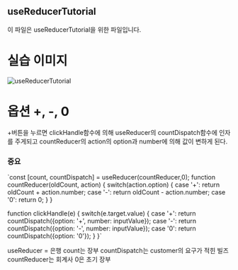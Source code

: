 ## useReducerTutorial
이 파일은 useReducerTutorial을 위한 파일입니다.

# 실습 이미지
![useReducerTutorial](https://github.com/Nulljy/react/assets/74478749/7b79b97d-e456-4f3d-8e19-68124b8fb9fe)

# 옵션 +, -, 0
+버튼을 누르면 clickHandle함수에 의해 useReducer의 countDispatch함수에 인자를 주게되고 countReducer의 action의 option과 number에 의해 값이 변하게 된다.

### 중요
`const [count, countDispatch] = useReducer(countReducer,0);
function countReducer(oldCount, action) {
    switch(action.option) {
      case '+':
        return oldCount + action.number;
      case '-':
        return oldCount - action.number;
      case '0':
        return 0;
    } 
  }

  function clickHandle(e) {
    switch(e.target.value) {
      case '+':
        return countDispatch({option: '+', number: inputValue});
      case '-':
        return countDispatch({option: '-', number: inputValue});
      case '0':
        return countDispatch({option: '0'});
    } 
  }`
  
  useReducer = 은행
  count는 장부
  countDispatch는 customer의 요구가 적힌 빌즈
  countReducer는 회계사
  0은 초기 장부
 
